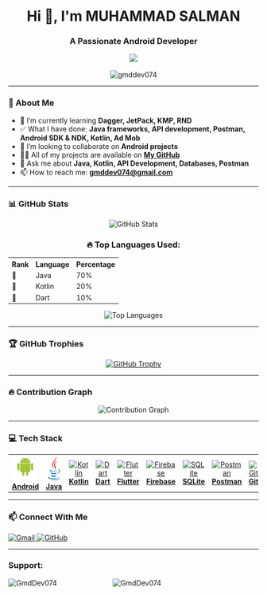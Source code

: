 <h1 align="center">Hi 👋, I'm MUHAMMAD SALMAN</h1>
<h3 align="center">A Passionate Android Developer</h3>

<p align="center">
  <img src="https://readme-typing-svg.herokuapp.com?font=Roboto&color=%23F7D15A&size=22&center=true&vCenter=true&lines=Android+Developer;Java+%7C+Kotlin+%7C+XML+%7C+Flutter+%7C+JetPack;Open+to+Collaborate" />
</p>

<p align="center"> 
  <img src="https://komarev.com/ghpvc/?username=gmddev074&label=Profile%20views&color=0e75b6&style=flat" alt="gmddev074" />
</p>

---

### 🚀 About Me

- 🌱 I’m currently learning **Dagger, JetPack, KMP, RND**
- ✅ What I have done: **Java frameworks, API development, Postman, Android SDK & NDK, Kotlin, Ad Mob**
- 👯 I’m looking to collaborate on **Android projects**
- 👨‍💻 All of my projects are available on **[My GitHub](https://github.com/gmddev074)**
- 💬 Ask me about **Java, Kotlin, API Development, Databases, Postman**
- 📫 How to reach me: **gmddev074@gmail.com**

---

### 📊 GitHub Stats
<p align="center">
  <img src="https://github-readme-stats.vercel.app/api?username=gmddev074&show_icons=true&theme=radical" alt="GitHub Stats" />
</p>



<div align="center">

### 🔥 Top Languages Used:

<table>
  <tr>
    <th>Rank</th>
    <th>Language</th>
    <th>Percentage</th>
  </tr>
  <tr>
    <td>🥇</td>
    <td>Java</td>
    <td>70%</td>
  </tr>
  <tr>
    <td>🥈</td>
    <td>Kotlin</td>
    <td>20%</td>
  </tr>
  <tr>
    <td>🥉</td>
    <td>Dart</td>
    <td>10%</td>
  </tr>
</table>

</div>

<p align="center">
  <img src="https://github-readme-stats.vercel.app/api/top-langs?username=gmddev074&show_icons=true&locale=en&layout=compact&langs_count=8&theme=radical" alt="Top Languages" />
</p>  

---

### 🏆 GitHub Trophies
<p align="center">
  <a href="https://github.com/ryo-ma/github-profile-trophy">
    <img src="https://github-profile-trophy.vercel.app/?username=gmddev074&theme=radical&margin-w=15&margin-h=15" alt="GitHub Trophy" />
  </a>
</p>

---

### 🔥 Contribution Graph
<p align="center">
  <img src="https://github-readme-activity-graph.vercel.app/graph?username=gmddev074&theme=tokyo-night&bg_color=000000&color=FFFFFF&line=FFA500&point=FFFFFF" alt="Contribution Graph" />
</p>

---

### 💻 Tech Stack

<table align="center">
  <tr>
    <td align="center">
      <a href="https://developer.android.com" target="_blank" rel="noreferrer">
        <img src="https://raw.githubusercontent.com/devicons/devicon/master/icons/android/android-original-wordmark.svg" alt="Android" width="50" height="50"/><br><b>Android</b>
      </a>
    </td>
    <td align="center">
      <a href="https://www.java.com" target="_blank" rel="noreferrer">
        <img src="https://raw.githubusercontent.com/devicons/devicon/master/icons/java/java-original.svg" alt="Java" width="50" height="50"/><br><b>Java</b>
      </a>
    </td>
    <td align="center">
      <a href="https://kotlinlang.org" target="_blank" rel="noreferrer">
        <img src="https://www.vectorlogo.zone/logos/kotlinlang/kotlinlang-icon.svg" alt="Kotlin" width="50" height="50"/><br><b>Kotlin</b>
      </a>
    </td>
    <td align="center">
      <a href="https://dart.dev/" target="_blank" rel="noreferrer">
        <img src="https://www.vectorlogo.zone/logos/dartlang/dartlang-icon.svg" alt="Dart" width="50" height="50"/><br><b>Dart</b>
      </a>
    </td>
    <td align="center">
      <a href="https://flutter.dev/" target="_blank" rel="noreferrer">
        <img src="https://www.vectorlogo.zone/logos/flutterio/flutterio-icon.svg" alt="Flutter" width="50" height="50"/><br><b>Flutter</b>
      </a>
    </td>
    <td align="center">
      <a href="https://firebase.google.com/" target="_blank" rel="noreferrer">
        <img src="https://www.vectorlogo.zone/logos/firebase/firebase-icon.svg" alt="Firebase" width="50" height="50"/><br><b>Firebase</b>
      </a>
    </td>
    <td align="center">
      <a href="https://www.sqlite.org/" target="_blank" rel="noreferrer">
        <img src="https://www.vectorlogo.zone/logos/sqlite/sqlite-icon.svg" alt="SQLite" width="50" height="50"/><br><b>SQLite</b>
      </a>
    </td>
    <td align="center">
      <a href="https://postman.com" target="_blank" rel="noreferrer">
        <img src="https://www.vectorlogo.zone/logos/getpostman/getpostman-icon.svg" alt="Postman" width="50" height="50"/><br><b>Postman</b>
      </a>
    </td>
    <td align="center">
      <a href="https://git-scm.com/" target="_blank" rel="noreferrer">
        <img src="https://www.vectorlogo.zone/logos/git-scm/git-scm-icon.svg" alt="Git" width="50" height="50"/><br><b>Git</b>
      </a>
    </td>
    <td align="center">
      <a href="https://github.com/gmddev074" target="_blank" rel="noreferrer">
        <img src="https://cdn.jsdelivr.net/gh/devicons/devicon/icons/github/github-original.svg" alt="GitHub" width="50" height="50"/><br><b>GitHub</b>
      </a>
    </td>
    <td align="center">
      <a href="https://www.figma.com/" target="_blank" rel="noreferrer">
        <img src="https://www.vectorlogo.zone/logos/figma/figma-icon.svg" alt="Figma" width="50" height="50"/><br><b>Figma</b>
      </a>
    </td>
  </tr>
</table>



---

### 📫 Connect With Me
<p align="left">
  <a href="mailto:gmddev074@gmail.com">
    <img src="https://img.shields.io/badge/Gmail-D14836?style=for-the-badge&logo=gmail&logoColor=white" alt="Gmail" />
  </a>
  <a href="https://github.com/gmddev074">
    <img src="https://img.shields.io/badge/GitHub-181717?style=for-the-badge&logo=github&logoColor=white" alt="GitHub" />
  </a>
</p>

---

<h3 align="left">Support:</h3>
<p><a href="https://www.buymeacoffee.com/GmdDev074"> <img align="left" src="https://cdn.buymeacoffee.com/buttons/v2/default-yellow.png" height="50" width="210" alt="GmdDev074" /></a><a href="https://ko-fi.com/GmdDev074"> <img align="left" src="https://cdn.ko-fi.com/cdn/kofi3.png?v=3" height="50" width="210" alt="GmdDev074" /></a></p><br><br>
